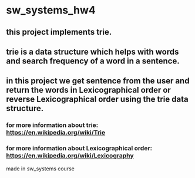 # sw_systems_hw4
## this project implements trie.
## trie is a data structure which helps with words and search frequency of a word in a sentence.
## in this project we get sentence from the user and return the words in Lexicographical order or reverse Lexicographical order using the trie data structure.
### for more information about trie: https://en.wikipedia.org/wiki/Trie
### for more information about Lexicographical order: https://en.wikipedia.org/wiki/Lexicography
made in sw_systems course
